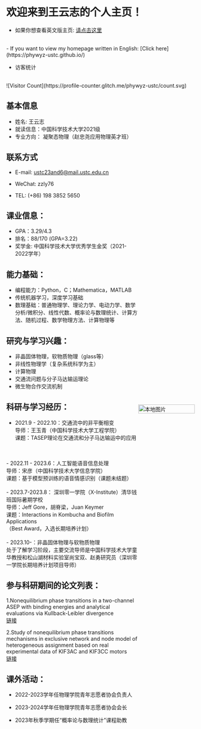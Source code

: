 # 欢迎来到王云志的个人主页！

- 如果你想查看英文版主页:  [请点击这里](https://phywyz-ustc.github.io/)
<br />
- If you want to view my homepage written in English: [Click here](https://phywyz-ustc.github.io/)
<br />
  
- 访客统计
<br />
![Visitor Count](https://profile-counter.glitch.me/phywyz-ustc/count.svg)


<div style="display: flex; align-items: center;">
  <div style="width: 70%;">


## 基本信息
- 姓名:    王云志
- 就读信息：中国科学技术大学2021级
- 专业方向： 凝聚态物理（赵忠尧应用物理英才班）

## 联系方式
- E-mail:    ustc23and6@mail.ustc.edu.cn

- WeChat:    zzly76

- TEL:        (+86) 198 3852 5650

## 课业信息：
- GPA：3.29/4.3
- 排名：88/170 (GPA=3.22)
- 奖学金: 中国科学技术大学优秀学生金奖（2021-2022学年）

## 能力基础：
- 编程能力：Python，C；Mathematica，MATLAB
- 传统机器学习，深度学习基础
- 数理基础：普通物理学、理论力学、电动力学、数学分析/微积分、线性代数、概率论与数理统计、计算方法、随机过程、数学物理方法、计算物理等

## 研究与学习兴趣：
- 非晶固体物理，软物质物理（glass等）
- 非线性物理学（复杂系统科学为主）
- 计算物理
- 交通流问题与分子马达输运理论
- 微生物合作交流机制

## 科研与学习经历：
- 2021.9 - 2022.10：交通流中的非平衡相变<br />
导师：王玉青（中国科学技术大学工程学院）<br />
课题：TASEP理论在交通流和分子马达输运中的应用
<br />
<br />
- 2022.11 - 2023.6：人工智能语音信息处理<br />
导师：宋彦（中国科学技术大学信息学院）<br />
课题：基于模型预训练的语音情感识别（课题未结题）
<br />
<br />
- 2023.7-2023.8：  深圳零一学院（X-Institute）清华钱班国际暑期学校<br />
导师：Jeff Gore，胡脊梁，Juan Keymer<br />
课题：Interactions in Kombucha and Biofilm Applications<br />（Best Award，入选长期培养计划）
<br />
<br />
- 2023.10-：非晶固体物理与软物质物理<br/>
处于了解学习阶段，主要交流导师是中国科学技术大学童华教授和松山湖材料实验室尚宝双、赵勇研究员（深圳零一学院长期培养计划项目导师）

## 参与科研期间的论文列表：
1.Nonequilibrium phase transitions in a two-channel ASEP with binding energies and analytical evaluations via Kullback-Leibler divergence
<br />
[链接](https://doi.org/10.1140/epjp/s13360-022-02708-5)


2.Study of nonequilibrium phase transitions mechanisms in exclusive network and node model of heterogeneous assignment based on real experimental data of KIF3AC and KIF3CC motors
<br />
[链接](https://doi.org/10.1140/epjp/s13360-022-03372-5)



## 课外活动：
- 2022-2023学年任物理学院青年志愿者协会负责人
- 2023-2024学年任物理学院青年志愿者协会会长
- 2023年秋季学期任“概率论与数理统计”课程助教

  </div>
  
  <div style="width: 30%;">
    <img src="image.jpg" alt="本地图片" style="width: 100%; height: auto;">
  </div>
</div>
